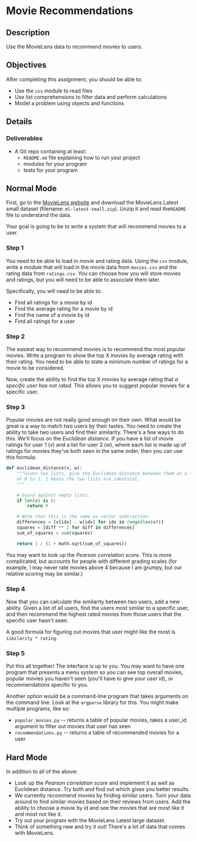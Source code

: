# Movie Recommendations

## Description

Use the MovieLens data to recommend movies to users.

## Objectives

After completing this assignment, you should be able to:

- Use the `csv` module to read files
- Use list comprehensions to filter data and perform calculations
- Model a problem using objects and functions

## Details

### Deliverables

- A Git repo containing at least:
  - `README.md` file explaining how to run your project
  - modules for your program
  - tests for your program

## Normal Mode

First, go to the [MovieLens website](http://grouplens.org/datasets/movielens/)
and download the MovieLens Latest small dataset (filename: `ml-latest-small.zip`). Unzip it and read the`README` file to understand the data.

Your goal is going to be to write a system that will recommend movies to a
user.

### Step 1

You need to be able to load in movie and rating data. Using the `csv` module,
write a module that will load in the movie data from `movies.csv` and the rating
data from `ratings.csv`. You can choose how you will store movies and ratings, but you will need to be able to associate them later.

Specifically, you will need to be able to:

- Find all ratings for a movie by id
- Find the average rating for a movie by id
- Find the name of a movie by id
- Find all ratings for a user

### Step 2

The easiest way to recommend movies is to recommend the most popular movies.
Write a program to show the top X movies by average rating with their rating.
You need to be able to state a minimum number of ratings for a movie to be
considered.

Now, create the ability to find the top X movies by average rating that _a
specific user has not rated_. This allows you to suggest popular movies for
a specific user.

### Step 3

Popular movies are not really good enough on their own. What would be great
is a way to match two users by their tastes. You need to create the ability
to take two users and find their similarity. There's a few ways to do this.
We'll focus on the _Euclidean distance_. If you have a list of movie
ratings for user 1 (_v_) and a list for user 2 (_w_), where each list
is made up of ratings for movies they've both seen in the same order, then
you can use this formula:

```py
def euclidean_distance(v, w):
    """Given two lists, give the Euclidean distance between them on a scale
    of 0 to 1. 1 means the two lists are identical.
    """

    # Guard against empty lists.
    if len(v) is 0:
        return 0

    # Note that this is the same as vector subtraction.
    differences = [v[idx] - w[idx] for idx in range(len(v))]
    squares = [diff ** 2 for diff in differences]
    sum_of_squares = sum(squares)

    return 1 / (1 + math.sqrt(sum_of_squares))
```

You may want to look up the _Pearson correlation score_. This is more
complicated, but accounts for people with different grading scales (for
example, I may never rate movies above 4 because I am grumpy, but our
relative scoring may be similar.)

### Step 4

Now that you can calculate the similarity between two users, add a new
ability. Given a list of all users, find the users most similar to a
specific user, and then recommend the highest rated movies from those
users that the specific user hasn't seen.

A good formula for figuring out movies that user might like the most
is `similarity * rating`.

### Step 5

Put this all together! The interface is up to you. You may want to
have one program that presents a menu system so you can see top
overall movies, popular movies you haven't seen (you'll have to give
your user id), or recommendations specific to you.

Another option would be a command-line program that takes arguments
on the command line. Look at the `argparse` library for this. You might
make multiple programs, like so:

- `popular_movies.py` -- returns a table of popular movies, takes a user_id
  argument to filter out movies that user has seen
- `recommendations.py` -- returns a table of recommended movies for a user

## Hard Mode

In addition to all of the above:

- Look up the _Pearson correlation score_ and implement it as well as Euclidean distance. Try both and find out which gives you better results.
- We currently recommend movies by finding similar users. Turn your data around to find similar movies based on their reviews from users. Add the ability to
  choose a movie by id and see the movies that are most like it and most not like it.
- Try out your program with the MovieLens Latest large dataset.
- Think of something new and try it out! There's a lot of data that comes with MovieLens.
